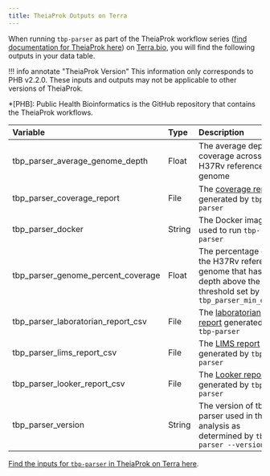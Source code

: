 ```yaml
---
title: TheiaProk Outputs on Terra
---
```



When running `tbp-parser` as part of the TheiaProk workflow series ([find documentation for TheiaProk here](https://theiagen.notion.site/Theiagen-Public-Health-Resources-a4bd134b0c5c4fe39870e21029a30566?pvs=4)) on [Terra.bio](https://terra.bio), you will find the following outputs in your data table.

!!! info annotate "TheiaProk Version"
    This information only corresponds to PHB v2.2.0. These inputs and outputs may not be applicable to other versions of TheiaProk.

*[PHB]: Public Health Bioinformatics is the GitHub repository that contains the TheiaProk workflows.

| Variable | Type | Description | 
| :------- | :--- | :---------- |
| tbp_parser_average_genome_depth | Float | The average depth of coverage across the H37Rv reference genome |
| tbp_parser_coverage_report | File | The [coverage report](coverage.md) generated by `tbp-parser` |
| tbp_parser_docker | String | The Docker image used to run `tbp-parser` |
| tbp_parser_genome_percent_coverage | Float | The percentage of the H37Rv reference genome that has depth above the threshold set by `tbp_parser_min_depth` |
| tbp_parser_laboratorian_report_csv | File | The [laboratorian report](laboratorian.md) generated by `tbp-parser` |
| tbp_parser_lims_report_csv | File | The [LIMS report](lims.md) generated by `tbp-parser` |
| tbp_parser_looker_report_csv | File | The [Looker report](looker.md) generated by `tbp-parser` |
| tbp_parser_version | String | The version of tbp-parser used in the analysis as determined by `tbp-parser --version` |

[Find the inputs for `tbp-parser` in TheiaProk on Terra here](../inputs/theiaprok.md).
